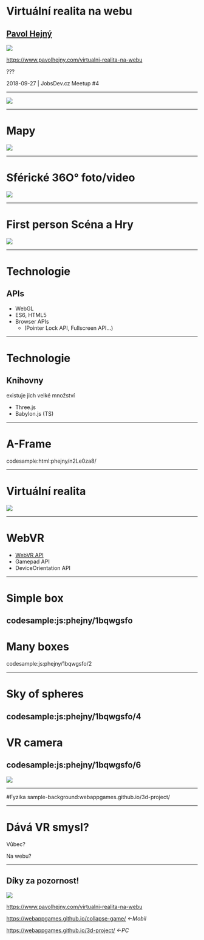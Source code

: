 # Virtuální realita na webu
## [Pavol Hejný](https://www.pavolhejny.com/)



![](https://api.qrserver.com/v1/create-qr-code/?size=150x150&data=https://www.pavolhejny.com/virtualni-realita-na-webu)

https://www.pavolhejny.com/virtualni-realita-na-webu


???

2018-09-27 | JobsDev.cz Meetup #4


---

![](/content/presentations/virtualni-realita-na-webu/hackuj-stat-clanek.png)


---
# Mapy

![](/content/presentations/virtualni-realita-na-webu/map.jpg)


---
# Sférické 36O° foto/video

![](/content/presentations/virtualni-realita-na-webu/spherical-photo.jpg)


---
# First person Scéna a Hry

![](/content/presentations/virtualni-realita-na-webu/babylon-js-game.jpg)

---

# Technologie

## APIs

- WebGL
- ES6, HTML5
- Browser APIs
  - (Pointer Lock API, Fullscreen API...)


---

# Technologie

## Knihovny

existuje jich velké množství

- Three.js
- Babylon.js (TS)

---

# A-Frame

codesample:html:phejny/n2Le0za8/


---

# Virtuální realita

![](/content/presentations/virtualni-realita-na-webu/vr-helmet.jpg)


---

# WebVR
- [WebVR API](https://webvr.info/)
- Gamepad API
- DeviceOrientation API


---
# Simple box
codesample:js:phejny/1bqwgsfo
---
# Many boxes
codesample:js:phejny/1bqwgsfo/2

<!--codesample:js:phejny/4j8w5g3q/7-->

---
# Sky of spheres
codesample:js:phejny/1bqwgsfo/4
---
# VR camera
codesample:js:phejny/1bqwgsfo/6
---

![](https://api.qrserver.com/v1/create-qr-code/?size=150x150&data=https://fiddle.jshell.net/phejny/4j8w5g3q/15/show/)

---

#Fyzika
sample-background:webappgames.github.io/3d-project/

---


# Dává VR smysl?

Vůbec?

Na webu?

---

## Díky za pozornost!

![](https://api.qrserver.com/v1/create-qr-code/?size=150x150&data=https://www.pavolhejny.com/virtualni-realita-na-webu)

https://www.pavolhejny.com/virtualni-realita-na-webu

https://webappgames.github.io/collapse-game/ *←Mobil*

https://webappgames.github.io/3d-project/ *←PC*





